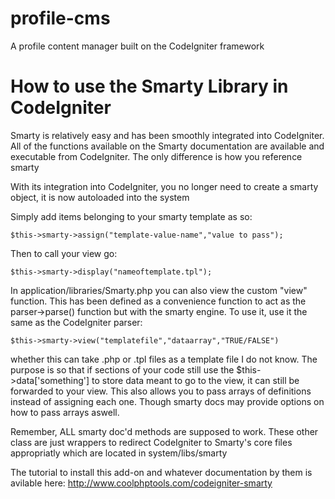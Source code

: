 # profile-cms
A profile content manager built on the CodeIgniter framework

# How to use the Smarty Library in CodeIgniter
Smarty is relatively easy and has been smoothly integrated into CodeIgniter. All of the functions available on the
Smarty documentation are available and executable from CodeIgniter. The only difference is how you reference smarty

With its integration into CodeIgniter, you no longer need to create a smarty object, it is now autoloaded into the system

Simply add items belonging to your smarty template as so:
````
$this->smarty->assign("template-value-name","value to pass");
````
Then to call your view go:
````
$this->smarty->display("nameoftemplate.tpl");
````
In application/libraries/Smarty.php you can also view the custom "view" function. This has been defined as a convenience
function to act as the parser->parse() function but with the smarty engine. To use it, use it the same as the CodeIgniter
parser:
````
$this->smarty->view("templatefile","dataarray","TRUE/FALSE")
````
whether this can take .php or .tpl files as a template file I do not know. The purpose is so that if sections of your
code still use the $this->data['something'] to store data meant to go to the view, it can still be forwarded to your
view. This also allows you to pass arrays of definitions instead of assigning each one. Though smarty docs may provide
options on how to pass arrays aswell.

Remember, ALL smarty doc'd methods are supposed to work. These other class are
just wrappers to redirect CodeIgniter to Smarty's core files appropriatly which are located in system/libs/smarty

The tutorial to install this add-on and whatever documentation by them is avilable here:
<a href="http://www.coolphptools.com/codeigniter-smarty">http://www.coolphptools.com/codeigniter-smarty</a>